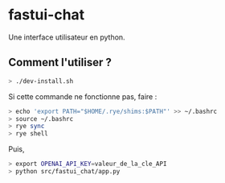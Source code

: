 # fastui-chat

Une interface utilisateur en python. 

## Comment l'utiliser ?

```bash
> ./dev-install.sh
```

Si cette commande ne fonctionne pas, faire :
```bash
> echo 'export PATH="$HOME/.rye/shims:$PATH"' >> ~/.bashrc
> source ~/.bashrc 
> rye sync
> rye shell
```

Puis,
```bash
> export OPENAI_API_KEY=valeur_de_la_cle_API
> python src/fastui_chat/app.py
```
